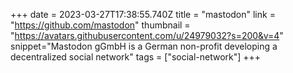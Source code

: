+++
date = 2023-03-27T17:38:55.740Z
title = "mastodon"
link = "https://github.com/mastodon"
thumbnail = "https://avatars.githubusercontent.com/u/24979032?s=200&v=4"
snippet="Mastodon gGmbH is a German non-profit developing a decentralized social network"
tags = ["social-network"]
+++
